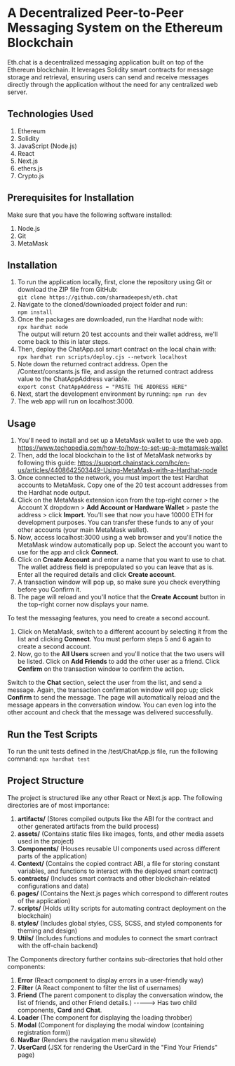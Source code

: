 # A Decentralized Peer-to-Peer Messaging System on the Ethereum Blockchain
Eth.chat is a decentralized messaging application built on top of the Ethereum blockchain. It leverages Solidity smart contracts for message storage and retrieval, ensuring users can send and receive messages directly through the application without the need for any centralized web server.

## Technologies Used
1. Ethereum
2. Solidity
3. JavaScript (Node.js)
4. React
5. Next.js
6. ethers.js
7. Crypto.js

## Prerequisites for Installation
Make sure that you have the following software installed:
1. Node.js
2. Git
3. MetaMask

## Installation
1. To run the application locally, first, clone the repository using Git or download the ZIP file from GitHub: \
```git clone https://github.com/sharmadeepesh/eth.chat```
2. Navigate to the cloned/downloaded project folder and run: \
```npm install```
3. Once the packages are downloaded, run the Hardhat node with: \
```npx hardhat node``` \
The output will return 20 test accounts and their wallet address, we'll come back to this in later steps.
5. Then, deploy the ChatApp.sol smart contract on the local chain with: \
```npx hardhat run scripts/deploy.cjs --network localhost```
6. Note down the returned contract address. Open the /Context/constants.js file, and assign the returned contract address value to the ChatAppAddress variable. \
```export const ChatAppAddress = "PASTE THE ADDRESS HERE"```
7. Next, start the development environment by running:
```npm run dev```
8. The web app will run on localhost:3000.

## Usage
1. You'll need to install and set up a MetaMask wallet to use the web app. https://www.techopedia.com/how-to/how-to-set-up-a-metamask-wallet
2. Then, add the local blockchain to the list of MetaMask networks by following this guide: https://support.chainstack.com/hc/en-us/articles/4408642503449-Using-MetaMask-with-a-Hardhat-node
3. Once connected to the network, you must import the test Hardhat accounts to MetaMask. Copy one of the 20 test account addresses from the Hardhat node output.
4. Click on the MetaMask extension icon from the top-right corner > the Account X dropdown > **Add Account or Hardware Wallet** > paste the address > click **Import**. You'll see that now you have 10000 ETH for development purposes. You can transfer these funds to any of your other accounts (your main MetaMask wallet).
5. Now, access localhost:3000 using a web browser and you'll notice the MetaMask window automatically pop up. Select the account you want to use for the app and click **Connect**.
6. Click on **Create Account** and enter a name that you want to use to chat. The wallet address field is prepopulated so you can leave that as is. Enter all the required details and click **Create account**.
7. A transaction window will pop up, so make sure you check everything before you Confirm it.
8. The page will reload and you'll notice that the **Create Account** button in the top-right corner now displays your name.

To test the messaging features, you need to create a second account.
1. Click on MetaMask, switch to a different account by selecting it from the list and clicking **Connect**. You must perform steps 5 and 6 again to create a second account. 
2. Now, go to the **All Users** screen and you'll notice that the two users will be listed. Click on **Add Friends** to add the other user as a friend. Click **Confirm** on the transaction window to confirm the action.

Switch to the **Chat** section, select the user from the list, and send a message. Again, the transaction confirmation window will pop up; click **Confirm** to send the message. The page will automatically reload and the message appears in the conversation window. You can even log into the other account and check that the message was delivered successfully.

## Run the Test Scripts
To run the unit tests defined in the /test/ChatApp.js file, run the following command:
```npx hardhat test```

## Project Structure
The project is structured like any other React or Next.js app. The following directories are of most importance:

1. **artifacts/** (Stores compiled outputs like the ABI for the contract and other generated artifacts from the build process)
2. **assets/** (Contains static files like images, fonts, and other media assets used in the project)
3. **Components/** (Houses reusable UI components used across different parts of the application)
4. **Context/** (Contains the copied contract ABI, a file for storing constant variables, and functions to interact with the deployed smart contract)
5. **contracts/** (Includes smart contracts and other blockchain-related configurations and data)
6. **pages/** (Contains the Next.js pages which correspond to different routes of the application)
7. **scripts/** (Holds utility scripts for automating contract deployment on the blockchain)
8. **styles/** (Includes global styles, CSS, SCSS, and styled components for theming and design)
9. **Utils/** (Includes functions and modules to connect the smart contract with the off-chain backend)

The Components directory further contains sub-directories that hold other components:
1. **Error** (React component to display errors in a user-friendly way)
2. **Filter** (A React component to filter the list of usernames)
3. **Friend** (The parent component to display the conversation window, the list of friends, and other Friend details.)  -----> Has two child components, **Card** and **Chat**.
4. **Loader** (The component for displaying the loading throbber)
5. **Modal** (Component for displaying the modal window (containing registration form))
6. **NavBar** (Renders the navigation menu sitewide)
7. **UserCard** (JSX for rendering the UserCard in the "Find Your Friends" page)
    
